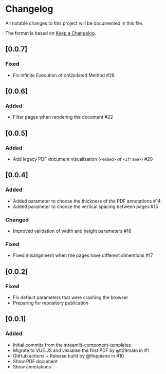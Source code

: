 # Changelog

All notable changes to this project will be documented in this file.

The format is based on [Keep a Changelog](https://keepachangelog.com/en/1.0.0/).

## [0.0.7]

### Fixed 
+ Fix infinite Execution of onUpdated Method #28

## [0.0.6]

### Added 
+ Filter pages when rendering the document #22 

## [0.0.5]

### Added
+ Add legacy PDF document visualisation (`<embed>` or `<iframe>`) #20


## [0.0.4]

### Added 
+ Added parameter to choose the thickness of the PDF annotations #14
+ Added parameter to choose the vertical spacing between pages #15

### Changed 
+ Improved validation of width and height parameters #18

### Fixed
+ Fixed misalignment when the pages have different dimentions #17


## [0.0.2]

### Fixed

+ Fix default parameters that were crashing the browser
+ Preparing for repository publication

## [0.0.1] 

### Added

+ Initial commits from the streamlit-component-templates
+ Migrate to VUE.JS and visualise the first PDF by @t29mato in #1
+ GitHub actions + Release build by @lfoppiano in #10
+ Show PDF document 
+ Show annotations 

